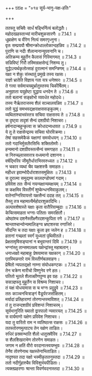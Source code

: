 +++
title = "०१४ सूर्य-भानु-यक्ष-हतिः"

+++


  
ततस्तु सचिवैः सार्धं षड्भिर्नित्यं बलोद्धतैः।  
महोदरप्रहस्ताभ्यां मारीचशुकसारणैः ॥ 7.14.1 ॥   
धूम्राक्षेण च वीरेण नित्यं समरगृध्नुना।  
वृतः सम्प्रययौ श्रीमान्क्रोधाल्लोकान्दहन्निव ॥ 7.14.2 ॥   
पुराणि स नदीः शैलान्वनान्युपवनानि च।  
अतिक्रम्य मुहूर्तेन कैलासं गिरिमागमत् ॥ 7.14.3 ॥   
सन्निविष्टं गिरौ तस्मिन्राक्षसेन्द्रं निशम्य तु।  
युद्धेऽत्यर्थकृतोत्साहं दुरात्मानं समन्त्रिणम् ॥ 7.14.4 ॥   
यक्षा न शेकुः संस्थातुं प्रमुखे तस्य रक्षसः।  
राज्ञो भ्रातेति विज्ञाय गता यत्र धनेश्वरः ॥ 7.14.5 ॥   
ते गत्वा सर्वमाचख्युर्भ्रातुस्तस्य चिकीर्षितम्।  
अनुज्ञाता ययुर्हष्टा युद्धाय धनदेन ते ॥ 7.14.6 ॥   
ततो बलानां सङ्क्षोभो व्यवर्धत महोदधेः।  
तस्य नैर्ऋतराजस्य शैलं सञ्चालयन्निव ॥ 7.14.7 ॥   
ततो युद्धं समभवद्यक्षराक्षससङ्कुलम्।  
व्यथिताश्चाभवंस्तत्र सचिवा राक्षसस्य ते ॥ 7.14.8 ॥   
स दृष्ट्वा तादृशं सैन्यं दशग्रीवो निशाचरः।  
हर्षनादान्बहून्कृत्वा स क्रोधादभ्यधावत ॥ 7.14.9 ॥   
ये तु ते राक्षसेन्द्रस्य सचिवा घोरविक्रमाः।  
तेषां सहस्रमेकैकं यक्षाणां समयोधयन् ॥ 7.14.10 ॥   
ततो गदाभिर्मुसलैरसिभिः शक्तितोमरैः।  
हन्यमानो दशग्रीवस्तत्सैन्यं समगाहत ॥ 7.14.11 ॥   
स निरुच्छ्वासवत्तत्र वध्यमानो दशाननः।  
वर्षद्भिरिव जीमूतैर्धाराभिरवरुध्यत ॥ 7.14.12 ॥   
न चकार व्यथां चैव यक्षशस्त्रैः समाहतः।  
महीधर इवाम्भोदैर्धाराशतसमुक्षितः ॥ 7.14.13 ॥   
स दुरात्मा समुद्यम्य कालदण्डोपमां गदाम्।  
प्रविवेश ततः सैन्यं नयन्यक्षान्यमक्षयम् ॥ 7.14.14 ॥   
स कक्षमिव विस्तीर्णं शुष्केन्धनमिवाकुलम्।  
वातेनाग्निरिवायत्तो यक्षसैन्यं ददाह तत् ॥ 7.14.15 ॥   
तैस्तु तत्र महामात्यैर्महोदरशुकादिभिः।  
अल्पावशेषास्ते यक्षाः कृता वातैरिवाम्बुदाः ॥ 7.14.16 ॥   
केचित्समाहता भग्नाः पतिताः समरक्षितौ।  
ओष्ठांश्च दशनैस्तीक्ष्णैरदशन्कुपिता रणे ॥ 7.14.17 ॥   
श्रान्ताश्चान्योन्यमालिङ्ग्य भ्रष्टशस्त्रा रणाजिरे।  
सीदन्ति च तदा यक्षाः कूला इव जलेन ह ॥ 7.14.18 ॥   
हतानां गच्छतां स्वर्गं युध्यतां पृथिवीतले।  
प्रेक्षतामृषिसङ्घानां न बभूवान्तरं दिवि ॥ 7.14.19 ॥   
भग्नांस्तु तान्समालक्ष्य यक्षेन्द्रांस्तु महाबलान्।  
धनाध्यक्षो महाबाहुः प्रेषयामास यक्षकान् ॥ 7.14.20 ॥   
एतस्मिन्नन्तरे राम विस्तीर्णबलवाहनः।  
प्रेषितो न्यपतद्यक्षो नाम्ना संयोधकण्टकः ॥ 7.14.21 ॥   
तेन चक्रेण मारीचो विष्णुनेव रणे हतः।  
पतितो भूतले शैलात्क्षीणपुण्य इव ग्रहः ॥ 7.14.22 ॥   
ससञ्ज्ञस्तु मुहूर्तेन स विश्रम्य निशाचरः।  
तं यक्षं योधयामास स च भग्नः प्रदुद्रुवे ॥ 7.14.23 ॥   
ततः काञ्चनचित्राङ्गं वैडूर्यरजसोक्षितम्।  
मर्यादां प्रतिहाराणां तोरणान्तरमाविशत् ॥ 7.14.24 ॥   
तं तु राजन्दशग्रीवं प्रविशन्तं निशाचरम्।  
सूर्यभानुरिति ख्यातो द्वारपालो न्यवारयत् ॥ 7.14.25 ॥   
स वार्यमाणो यक्षेण प्रविवेश निशाचरः।  
यदा तु वारितो राम न व्यतिष्ठत्स राक्षसः ॥ 7.14.26 ॥   
ततस्तोरणमुत्पाट्य तेन यक्षेण ताडितः।  
रुधिरं प्रस्रवन्भाति शैलो धातुस्रवैरिव ॥ 7.14.27 ॥   
स शैलशिखराभेण तोरणेन समाहतः।  
जगाम न क्षतिं वीरो वरदानात्स्वयम्भुवः ॥ 7.14.28 ॥   
तेनैव तोरणेनाथ यक्षस्तेनाभिताडितः।  
नादृश्यत तदा यक्षो भस्मीकृततनुस्तदा ॥ 7.14.29 ॥   
ततो नदीर्गुहाश्चैव विविशुर्भयपीडिताः।  
त्यक्तप्रहरणाः श्रान्ता विवर्णवदनास्तदा ॥ 7.14.30 ॥   
